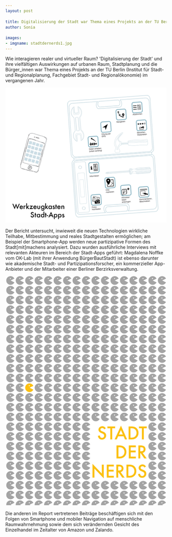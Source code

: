 ```yaml
---
layout: post

title: Digitalisierung der Stadt war Thema eines Projekts an der TU Berlin
author: Sonia

images:
- imgname: stadtdernerds1.jpg
---
```


Wie interagieren realer und virtueller Raum? 'Digitalisierung der Stadt' und ihre vielfältigen Auswirkungen auf urbanen Raum, Stadtplanung und die Bürger_innen war Thema eines Projekts an der TU Berlin (Institut für Stadt- und Regionalplanung, Fachgebiet Stadt- und Regionalökonomie) im vergangenen Jahr.

![image](/assets/blog/stadtdernerds2.jpg)

Der Bericht untersucht, inwieweit die neuen Technologien wirkliche Teilhabe, Mitbestimmung und reales Stadtgestalten ermöglichen; am Beispiel der Smartphone-App werden neue partizipative Formen des Stadt[mit]machens analysiert. Dazu wurden ausführliche Interviews mit relevanten Akteuren im Bereich der Stadt-Apps geführt: Magdalena Noffke vom OK-Lab (mit ihrer Anwendung BürgerBautStadt) ist ebenso darunter wie akademische Stadt- und Partizipationsforscher, ein kommerzieller App-Anbieter und der Mitarbeiter einer Berliner Berzirksverwaltung.


![image](/assets/blog/stadtdernerds3.jpg)

Die anderen im Report vertretenen Beiträge beschäftigen sich mit den Folgen von Smartphone und mobiler Navigation auf menschliche Raumwahrnehmung sowie dem sich verändernden Gesicht des Einzelhandel im Zeitalter von Amazon und Zalando.

